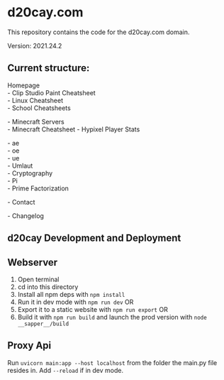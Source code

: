 # d20cay.com

This repository contains the code for the d20cay.com domain.

Version: 2021.24.2

## Current structure:  
Homepage  
\-  Clip Studio Paint Cheatsheet  
\-  Linux Cheatsheet  
\-  School Cheatsheets  

\-  Minecraft Servers  
\-  Minecraft Cheatsheet
\-  Hypixel Player Stats

\- ae  
\- oe  
\- ue  
\- Umlaut  
\- Cryptography  
\- Pi  
\- Prime Factorization

\- Contact

\- Changelog

## d20cay Development and Deployment

## Webserver

1. Open terminal
2. cd into this directory
3. Install all npm deps with `npm install`
4. Run it in dev mode with `npm run dev` OR
5. Export it to a static website with `npm run export` OR
6. Build it with `npm run build` and launch the prod version with `node __sapper__/build`

## Proxy Api

Run `uvicorn main:app --host localhost` from the folder the main.py file resides in. Add `--reload` if in dev mode.
